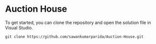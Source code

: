 # Auction House
To get started, you can clone the repository and open the solution file in Visual Studio.

```
git clone https://github.com/sawankumarparida/Auction-House.git
```

